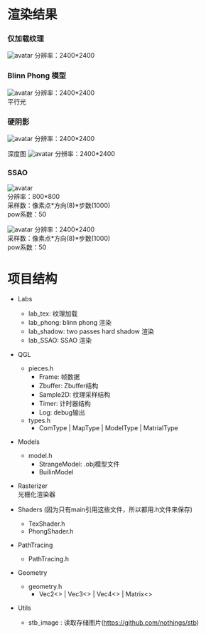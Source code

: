 
# 渲染结果
### 仅加载纹理
![avatar](./examples/TexShader/Marry_2400*2400.png)
分辨率：2400*2400

### Blinn Phong 模型
![avatar](./examples/PhongShader/Marry_2400*2400.png)
分辨率：2400*2400  
平行光

### 硬阴影
![avatar](./examples/ShadowShader/Marry_2400*2400.png)
分辨率：2400*2400

深度图
![avatar](./examples/ShadowShader/Marry_depth_2400*2400.png)
分辨率：2400*2400

### SSAO
![avatar](./examples/SSAO/SSAO_800*800.png)  
分辨率：800\*800   
采样数：像素点\*方向(8)*步数(1000)  
pow系数：50

![avatar](./examples/SSAO/SSAO_2400*2400.png)
分辨率：2400\*2400  
采样数：像素点*方向(8)*步数(1000)  
pow系数：50



# 项目结构

- Labs  
  - lab_tex: 纹理加载
  - lab_phong: blinn phong 渲染
  - lab_shadow: two passes hard shadow 渲染
  - lab_SSAO: SSAO 渲染

- QGL
  - pieces.h
    - Frame: 帧数据
    - Zbuffer: Zbuffer结构
    - Sample2D: 纹理采样结构
    - Timer: 计时器结构
    - Log: debug输出
  - types.h
    - ComType | MapType | ModelType | MatrialType

- Models
  - model.h
    - StrangeModel: .obj模型文件
    - BuilinModel

- Rasterizer  
光栅化渲染器

- Shaders (因为只有main引用这些文件，所以都用.h文件来保存)
  - TexShader.h
  - PhongShader.h

- PathTracing
  - PathTracing.h

- Geometry
  - geometry.h
    - Vec2<> | Vec3<> | Vec4<> | Matrix<>

- Utils
  - stb_image : 读取存储图片(https://github.com/nothings/stb)
